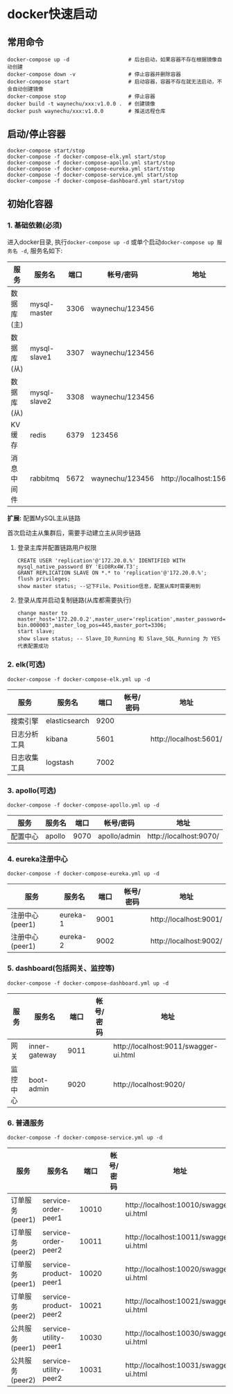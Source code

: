 
# docker快速启动

## 常用命令
```shell
docker-compose up -d                   # 后台启动，如果容器不存在根据镜像自动创建
docker-compose down -v                 # 停止容器并删除容器
docker-compose start                   # 启动容器，容器不存在就无法启动，不会自动创建镜像
docker-compose stop                    # 停止容器
docker build -t waynechu/xxx:v1.0.0 .  # 创建镜像
docker push waynechu/xxx:v1.0.0        # 推送远程仓库
```

## 启动/停止容器
```
docker-compose start/stop
docker-compose -f docker-compose-elk.yml start/stop
docker-compose -f docker-compose-apollo.yml start/stop
docker-compose -f docker-compose-eureka.yml start/stop
docker-compose -f docker-compose-service.yml start/stop
docker-compose -f docker-compose-dashboard.yml start/stop
```

## 初始化容器
### 1. 基础依赖(必须)

进入docker目录, 执行`docker-compose up -d` 或单个启动`docker-compose up 服务名 -d`, 服务名如下:  

|  服务           |  服务名          |  端口     |  帐号/密码         |  地址                         |
|----------------|------------------|-----------|------------------|-------------------------------|
|  数据库(主)     |   mysql-master   |  3306     |  waynechu/123456  |                               |
|  数据库(从)     |   mysql-slave1   |  3307     |  waynechu/123456  |                               |
|  数据库(从)     |   mysql-slave2   |  3308     |  waynechu/123456  |                               |
|  KV缓存         |   redis         |  6379     |  123456           |                               |
|  消息中间件     |   rabbitmq       |  5672     |  waynechu/123456  |  http://localhost:15672/      |                 |

**扩展:** 配置MySQL主从链路

首次启动主从集群后，需要手动建立主从同步链路

1. 登录主库并配置链路用户权限
    ```
    CREATE USER 'replication'@'172.20.0.%' IDENTIFIED WITH mysql_native_password BY 'EiO8Rx4W.T3';
    GRANT REPLICATION SLAVE ON *.* to 'replication'@'172.20.0.%';
    flush privileges;
    show master status; --记下File、Position信息，配置从库时需要用到
    ```

2. 登录从库并启动复制链路(从库都需要执行)
    ```
    change master to master_host='172.20.0.2',master_user='replication',master_password='EiO8Rx4W.T3',master_log_file='mysql-bin.000003',master_log_pos=445,master_port=3306;
    start slave;
    show slave status; -- Slave_IO_Running 和 Slave_SQL_Running 为 YES 代表配置成功
    ```

### 2. elk(可选)

`docker-compose -f docker-compose-elk.yml up -d`

|  服务           |  服务名          |  端口     |  帐号/密码         |  地址                         |
|---------------- |-----------------|-----------|------------------|-------------------------------|
|  搜索引擎        |   elasticsearch |  9200     |                  |                               |
|  日志分析工具    |   kibana        |  5601     |                   |  http://localhost:5601/       |
|  日志收集工具    |   logstash      |  7002     |                   |                               |

### 3. apollo(可选)

`docker-compose -f docker-compose-apollo.yml up -d`

|  服务           |  服务名          |  端口     |  帐号/密码         |  地址                         |
|---------------- |-----------------|-----------|------------------|-------------------------------|
|  配置中心        |   apollo        |  9070     |  apollo/admin    |  http://localhost:9070/       |

### 4. eureka注册中心

`docker-compose -f docker-compose-eureka.yml up -d`

|  服务           |  服务名          |  端口     |  帐号/密码         |  地址                         |
|---------------- |-----------------|-----------|------------------|-------------------------------|
|  注册中心(peer1) |   eureka-1      |  9001     |                  |  http://localhost:9001/       |
|  注册中心(peer1) |   eureka-2      |  9002     |                  |  http://localhost:9002/       |

### 5. dashboard(包括网关、监控等)

`docker-compose -f docker-compose-dashboard.yml up -d`

|  服务           |  服务名          |  端口     |  帐号/密码         |  地址                                        |
|---------------- |-----------------|-----------|------------------|----------------------------------------------|
|  网关           |   inner-gateway |  9011     |                  |  http://localhost:9011/swagger-ui.html        |
|  监控中心        |   boot-admin    |  9020     |                  |  http://localhost:9020/                      |

### 6. 普通服务

`docker-compose -f docker-compose-service.yml up -d`

|  服务            |  服务名                  |  端口     |  帐号/密码         |  地址                                    |
|------------------|-------------------------|-----------|------------------|------------------------------------------|
|  订单服务(peer1)  |  service-order-peer1    |  10010    |                  |  http://localhost:10010/swagger-ui.html  |
|  订单服务(peer2)  |  service-order-peer2    |  10011    |                  |  http://localhost:10011/swagger-ui.html  |
|  订单服务(peer1)  |  service-product-peer1  |  10020    |                  |  http://localhost:10020/swagger-ui.html  |
|  订单服务(peer2)  |  service-product-peer2  |  10021    |                  |  http://localhost:10021/swagger-ui.html  |
|  公共服务(peer1)  |  service-utility-peer1  |  10030    |                  |  http://localhost:10030/swagger-ui.html  |
|  公共服务(peer2)  |  service-utility-peer2  |  10031    |                  |  http://localhost:10031/swagger-ui.html  |